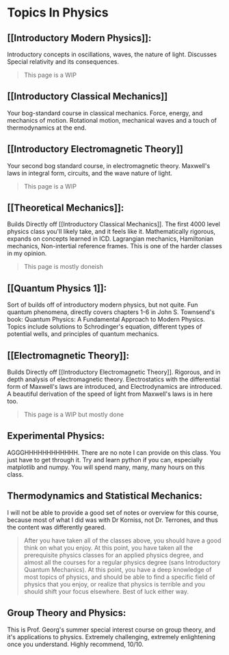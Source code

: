 # Topics In Physics
## [[Introductory Modern Physics]]:
Introductory concepts in oscillations, waves, the nature of light. Discusses Special relativity and its consequences. 

> This page is a WIP
## [[Introductory Classical Mechanics]]
Your bog-standard course in classical mechanics. Force, energy, and mechanics of motion. Rotational motion, mechanical waves and a touch of thermodynamics at the end.
## [[Introductory Electromagnetic Theory]]
Your second bog standard course, in electromagnetic theory. Maxwell's laws in integral form, circuits, and the wave nature of light. 

> This page is a WIP
## [[Theoretical Mechanics]]:
Builds Directly off [[Introductory Classical Mechanics]]. The first 4000 level physics class you'll likely take, and it feels like it. Mathematically rigorous, expands on concepts learned in ICD. Lagrangian mechanics, Hamiltonian mechanics, Non-intertial reference frames. This is one of the harder classes in my opinion.

> This page is mostly doneish
## [[Quantum Physics 1]]:
Sort of builds off of introductory modern physics, but not quite. Fun quantum phenomena, directly covers chapters 1-6 in John S. Townsend's book: Quantum Physics: A Fundamental Approach to Modern Physics. Topics include solutions to Schrodinger's equation, different types of potential wells, and principles of quantum mechanics.

## [[Electromagnetic Theory]]:
Builds Directly off [[Introductory Electromagnetic Theory]]. Rigorous, and in depth analysis of electromagnetic theory. Electrostatics with the differential form of Maxwell's laws are introduced, and Electrodynamics are introduced. A beautiful derivation of the speed of light from Maxwell's laws is in here too. 

> This page is a WIP but mostly done
## Experimental Physics:
AGGGHHHHHHHHHHHH. There are no note I can provide on this class. You just have to get through it. Try and learn python if you can, especially matplotlib and numpy. You will spend many, many, many hours on this class. 

## Thermodynamics and Statistical Mechanics:
I will not be able to provide a good set of notes or overview for this course, because most of what I did was with Dr Korniss, not Dr. Terrones, and thus the content was differently geared. 


> After you have taken all of the classes above, you should have a good think on what you enjoy. At this point, you have taken all the prerequisite physics classes for an applied physics degree, and almost all the courses for a regular physics degree (sans Introductory Quantum Mechanics). At this point, you have a deep knowledge of most topics of physics, and should be able to find a specific field of physics that you enjoy, or realize that physics is terrible and you should shift your focus elsewhere. Best of luck either way. 

## Group Theory and Physics: 
This is Prof. Georg's summer special interest course on group theory, and it's applications to physics. Extremely challenging, extremely enlightening once you understand. Highly recommend, 10/10. 








